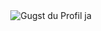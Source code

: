 <!-- "Hero" Header -->
<div align="center">
  <img src="https://github.com/BrunnerLivio/brunnerlivio/blob/master/images/welcome.png?raw=true" style="max-width: 100%;" alt="Gugst du Profil ja" />
  <br />
  <br />
 <svg fill="none" viewBox="0 0 430 40" width="430" height="40" xmlns="http://www.w3.org/2000/svg">
	<foreignObject width="100%" height="100%">
		<div xmlns="http://www.w3.org/1999/xhtml">
			<style>
        strong {
          font-family: "Comic Sans", "Comic Sans MS", Chalkboard, ChalkboardSE-Regular, "Marker Felt", Purisa, "URW Chancery L", cursive, sans-serif;
          color: limegreen;
          font-size: 1.5em;
        }

        .blink {
          animation: blink-animation 1s steps(5, start) infinite;
        }
        @keyframes blink-animation {
          to {
            visibility: hidden;
          }
        }
      </style>
      <strong>My Name is Livio and I like <span class="blink">Node.js</span></strong>
		</div>
	</foreignObject>
</svg>
  <br />
  <br />

</div>

<img src="https://readme-jokes.vercel.app/api" alt="Jokes Card" />

<!-- Footer -->

<div align="center">

<img height="120" alt="Thanks for visiting me" width="100%" src="https://raw.githubusercontent.com/BrunnerLivio/brunnerlivio/master/images/marquee.svg" />
<br />



<img src="https://raw.githubusercontent.com/BrunnerLivio/brunnerlivio/master/images/notepad.gif" alt="Site created with Notepad" height="30" />
<!-- "margin-right: whatever;" -->
<span>&nbsp;&nbsp;&nbsp;&nbsp;</span>  
<img src="https://raw.githubusercontent.com/BrunnerLivio/brunnerlivio/master/images/ie_logo.gif" alt="Microsoft Internet Explorer" />
<span>&nbsp;&nbsp;&nbsp;&nbsp;</span>  
<img src="https://raw.githubusercontent.com/BrunnerLivio/brunnerlivio/master/images/noframes.gif" alt="Microsoft Internet Explorer" />

</div>
